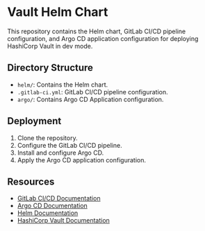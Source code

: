 # Vault Helm Chart

This repository contains the Helm chart, GitLab CI/CD pipeline configuration, and Argo CD application configuration for deploying HashiCorp Vault in dev mode.

## Directory Structure

- `helm/`: Contains the Helm chart.
- `.gitlab-ci.yml`: GitLab CI/CD pipeline configuration.
- `argo/`: Contains Argo CD Application configuration.

## Deployment

1. Clone the repository.
2. Configure the GitLab CI/CD pipeline.
3. Install and configure Argo CD.
4. Apply the Argo CD application configuration.

## Resources

- [GitLab CI/CD Documentation](https://docs.gitlab.com/ee/ci/)
- [Argo CD Documentation](https://argo-cd.readthedocs.io/en/stable/)
- [Helm Documentation](https://helm.sh/docs/)
- [HashiCorp Vault Documentation](https://www.vaultproject.io/docs)
